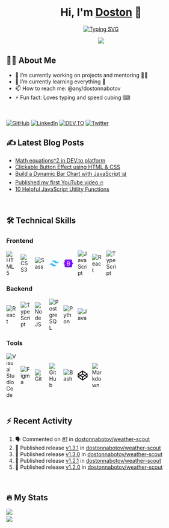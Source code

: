 <h1 align="center">Hi, I'm <a href="https://dostonnabotov.netlify.app">Doston</a> 👋</h1>

<p align="center">
  <a href="https://git.io/typing-svg"><img src="https://readme-typing-svg.demolab.com?font=Fira+Code&size=24&pause=1000&color=31ABE1&center=true&width=435&lines=Frontend+Developer+;Tech+Blogger+;Avid+Science+Reader+;and+Passionate+Learner!;Nice+to+meet+you..." alt="Typing SVG" /></a>
</p>

<p align="center">
  <img src="https://komarev.com/ghpvc/?username=dostonnabotov&color=blue&abbreviated=true">
</p>

## 👨‍💻 About Me

- 🔭 I’m currently working on projects and mentoring 👨‍💻
- 🌱 I’m currently learning everything 🤣
- 📫 How to reach me: @any/dostonnabotov
- ⚡ Fun fact: Loves typing and speed cubing ⌨

<br />

[![GitHub](https://img.shields.io/badge/github-171515?style=for-the-badge&logo=github&logoColor=white)](https://github.com/dostonnabotov)
[![LinkedIn](https://img.shields.io/badge/Twitter-00ACEE?style=for-the-badge&logo=twitter&logoColor=white)](https://twitter.com/dostonnabotov)
[![DEV.TO](https://img.shields.io/badge/DEV.TO-black?style=for-the-badge&logo=dev.to&logoColor=white)](https://dev.to/dostonnabotov)
[![Twitter](https://img.shields.io/badge/LinkedIn-0077B5?style=for-the-badge&logo=linkedin&logoColor=white)](https://www.linkedin.com/in/dostonnabotov)

## ✍ Latest Blog Posts

<!-- BLOG-POST-LIST:START -->
- [Math equations^2 in DEV.to platform](https://dev.to/dostonnabotov/math-equations2-in-devto-platform-2io0)
- [Clickable Button Effect using HTML &amp; CSS](https://dev.to/dostonnabotov/clickable-button-effect-using-html-css-2ggo)
- [Build a Dynamic Bar Chart with JavaScript 📊](https://dev.to/dostonnabotov/build-a-dynamic-bar-chart-with-javascript-1e0c)
- [Published my first YouTube video 🔥](https://dev.to/dostonnabotov/published-my-first-youtube-video-2a5i)
- [10 Helpful JavaScript Utility Functions](https://dev.to/dostonnabotov/10-helpful-javascript-utility-functions-35oc)
<!-- BLOG-POST-LIST:END -->

<br />

## 🛠 Technical Skills

### Frontend 

<div style="display: flex; align-items: center; gap: .75rem; flex-wrap: wrap">
  <img title="HTML5" alt="HTML5" width="26px" src="https://cdn.jsdelivr.net/gh/devicons/devicon/icons/html5/html5-original.svg" />
  <img title="CSS3" alt="CSS3" width="26px" src="https://cdn.jsdelivr.net/gh/devicons/devicon/icons/css3/css3-original.svg" />
  <img title="Sass" alt="Sass" width="26px" src="https://cdn.jsdelivr.net/gh/devicons/devicon/icons/sass/sass-original.svg" />
  <img title="TailWind CSS" alt="TailWind CSS" width="26px" src="https://github.com/devicons/devicon/blob/v2.16.0/icons/tailwindcss/tailwindcss-original.svg" />
  <img title="Bootstrap" alt="Bootstrap" width="26px" src="https://github.com/devicons/devicon/blob/v2.16.0/icons/bootstrap/bootstrap-original.svg" />
  <img title="JavaScript" alt="JavaScript" width="26px" src="https://cdn.jsdelivr.net/gh/devicons/devicon/icons/javascript/javascript-original.svg" />
  <img title="React" alt="React" width="26px" src="https://cdn.jsdelivr.net/gh/devicons/devicon/icons/react/react-original.svg" />
  <img title="TypeScript" alt="TypeScript" width="26px" src="https://cdn.jsdelivr.net/gh/devicons/devicon/icons/typescript/typescript-original.svg" />
</div>

### Backend

<div style="display: flex; align-items: center; gap: .75rem; flex-wrap: wrap">
  <img title="React" alt="React" width="26px" src="https://cdn.jsdelivr.net/gh/devicons/devicon/icons/react/react-original.svg" />
  <img title="TypeScript" alt="TypeScript" width="26px" src="https://cdn.jsdelivr.net/gh/devicons/devicon/icons/typescript/typescript-original.svg" />
  <img title="Node JS" alt="Node JS" width="26px" src="https://cdn.jsdelivr.net/gh/devicons/devicon/icons/nodejs/nodejs-original.svg" />
  <img title="PostgreSQL" alt="PostgreSQL" width="26px" src="https://cdn.jsdelivr.net/gh/devicons/devicon/icons/postgresql/postgresql-original.svg" />
  <img title="Python" alt="Python" width="26px" src="https://cdn.jsdelivr.net/gh/devicons/devicon/icons/python/python-original.svg" />
  <img title="Java" alt="Java" width="26px" src="https://cdn.jsdelivr.net/gh/devicons/devicon/icons/java/java-original.svg" />
</div>

### Tools

<div style="display: flex; align-items: center; gap: .75rem; flex-wrap: wrap">
  <img title="Visual Studio Code" alt="Visual Studio Code" width="26px" src="https://cdn.jsdelivr.net/gh/devicons/devicon/icons/vscode/vscode-original.svg" />
  <img title="Figma" alt="Figma" width="26px" src="https://cdn.jsdelivr.net/gh/devicons/devicon/icons/figma/figma-original.svg" />
  <img title="Git" alt="Git" width="26px" src="https://cdn.jsdelivr.net/gh/devicons/devicon/icons/git/git-original.svg" />
  <img title="GitHub" alt="GitHub" width="26px" src="https://cdn.jsdelivr.net/gh/devicons/devicon/icons/github/github-original.svg#gh-light-mode-only" />
  <img title="Bash" alt="Bash" width="26px" src="https://cdn.jsdelivr.net/gh/devicons/devicon/icons/bash/bash-original.svg#gh-light-mode-only" />
  <img title="CodePen" alt="CodePen" width="26px" src="https://github.com/devicons/devicon/blob/v2.16.0/icons/codepen/codepen-original.svg#gh-light-mode-only" />
  <img title="Markdown" alt="Markdown" width="26px" src="https://cdn.jsdelivr.net/gh/devicons/devicon/icons/markdown/markdown-original.svg#gh-light-mode-only" />
</div>

<br />

## ⚡ Recent Activity

<!--START_SECTION:activity-->

1. 🗣 Commented on [#1](https://github.com/dostonnabotov/weather-scout/issues/1#issuecomment-2366883857) in [dostonnabotov/weather-scout](https://github.com/dostonnabotov/weather-scout)
2. 🚀 Published release [v1.3.1](https://github.com/dostonnabotov/weather-scout/releases/tag/v1.3.1) in [dostonnabotov/weather-scout](https://github.com/dostonnabotov/weather-scout)
3. 🚀 Published release [v1.3.0](https://github.com/dostonnabotov/weather-scout/releases/tag/v1.3.0) in [dostonnabotov/weather-scout](https://github.com/dostonnabotov/weather-scout)
4. 🚀 Published release [v1.2.1](https://github.com/dostonnabotov/weather-scout/releases/tag/v1.2.1) in [dostonnabotov/weather-scout](https://github.com/dostonnabotov/weather-scout)
5. 🚀 Published release [v1.2.0](https://github.com/dostonnabotov/weather-scout/releases/tag/v1.2.0) in [dostonnabotov/weather-scout](https://github.com/dostonnabotov/weather-scout)
<!--END_SECTION:activity-->

<br />

## 🔥 My Stats

<picture>
  <source 
    srcset="http://github-readme-streak-stats.herokuapp.com?user=dostonnabotov&theme=dark&background=0d1117&border=30363d"
    media="(prefers-color-scheme: dark)"
  />
  <source
    srcset="http://github-readme-streak-stats.herokuapp.com?user=dostonnabotov&theme=default"
    media="(prefers-color-scheme: light), (prefers-color-scheme: no-preference)"
  />
  <img src="http://github-readme-streak-stats.herokuapp.com?user=dostonnabotov&theme=default" />
</picture>

<br />

<picture>
  <source 
    srcset="https://github-readme-stats-xi2d.vercel.app/api?username=dostonnabotov&show_icons=true&theme=transparent&border_color=30363d&text_color=ecf3ff"
    media="(prefers-color-scheme: dark)"
  />
  <source
    srcset="https://github-readme-stats-xi2d.vercel.app/api?username=dostonnabotov&show_icons=true&theme=transparent"
    media="(prefers-color-scheme: light), (prefers-color-scheme: no-preference)"
  />
  <img src="https://github-readme-stats-xi2d.vercel.app/api?username=dostonnabotov&show_icons=true&theme=transparent" />
</picture>
